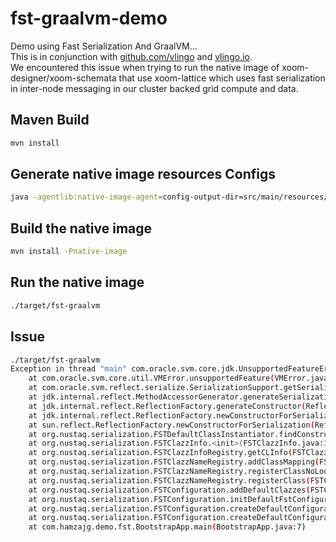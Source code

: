 # fst-graalvm-demo
Demo using Fast Serialization And GraalVM...\
This is in conjunction with [github.com/vlingo](https://github.com/vlingo) and [vlingo.io](https://vlingo.io).\
We encountered this issue when trying to run the native image of xoom-designer/xoom-schemata that use xoom-lattice which uses fast serialization in inter-node messaging in our cluster backed grid compute and data.

## Maven Build
```bash
mvn install
```

## Generate native image resources Configs
```bash
java -agentlib:native-image-agent=config-output-dir=src/main/resources/META-INF/native-image -jar target/fst-graalvm-0.0.1-SNAPSHOT-jar-with-dependencies.jar
```

## Build the native image
```bash
mvn install -Pnative-image
```

## Run the native image
```bash
./target/fst-graalvm
```
## Issue
```bash
./target/fst-graalvm                                                                                    
Exception in thread "main" com.oracle.svm.core.jdk.UnsupportedFeatureError: SerializationConstructorAccessor class not found for declaringClass: [Ljava.lang.Object; (targetConstructorClass: java.lang.Object). Usually adding [Ljava.lang.Object; to serialization-config.json fixes the problem.
	at com.oracle.svm.core.util.VMError.unsupportedFeature(VMError.java:87)
	at com.oracle.svm.reflect.serialize.SerializationSupport.getSerializationConstructorAccessor(SerializationSupport.java:132)
	at jdk.internal.reflect.MethodAccessorGenerator.generateSerializationConstructor(MethodAccessorGenerator.java:48)
	at jdk.internal.reflect.ReflectionFactory.generateConstructor(ReflectionFactory.java:514)
	at jdk.internal.reflect.ReflectionFactory.newConstructorForSerialization(ReflectionFactory.java:427)
	at sun.reflect.ReflectionFactory.newConstructorForSerialization(ReflectionFactory.java:103)
	at org.nustaq.serialization.FSTDefaultClassInstantiator.findConstructorForSerializable(FSTDefaultClassInstantiator.java:110)
	at org.nustaq.serialization.FSTClazzInfo.<init>(FSTClazzInfo.java:137)
	at org.nustaq.serialization.FSTClazzInfoRegistry.getCLInfo(FSTClazzInfoRegistry.java:129)
	at org.nustaq.serialization.FSTClazzNameRegistry.addClassMapping(FSTClazzNameRegistry.java:98)
	at org.nustaq.serialization.FSTClazzNameRegistry.registerClassNoLookup(FSTClazzNameRegistry.java:85)
	at org.nustaq.serialization.FSTClazzNameRegistry.registerClass(FSTClazzNameRegistry.java:81)
	at org.nustaq.serialization.FSTConfiguration.addDefaultClazzes(FSTConfiguration.java:845)
	at org.nustaq.serialization.FSTConfiguration.initDefaultFstConfigurationInternal(FSTConfiguration.java:478)
	at org.nustaq.serialization.FSTConfiguration.createDefaultConfiguration(FSTConfiguration.java:473)
	at org.nustaq.serialization.FSTConfiguration.createDefaultConfiguration(FSTConfiguration.java:465)
	at com.hamzajg.demo.fst.BootstrapApp.main(BootstrapApp.java:7)
```
